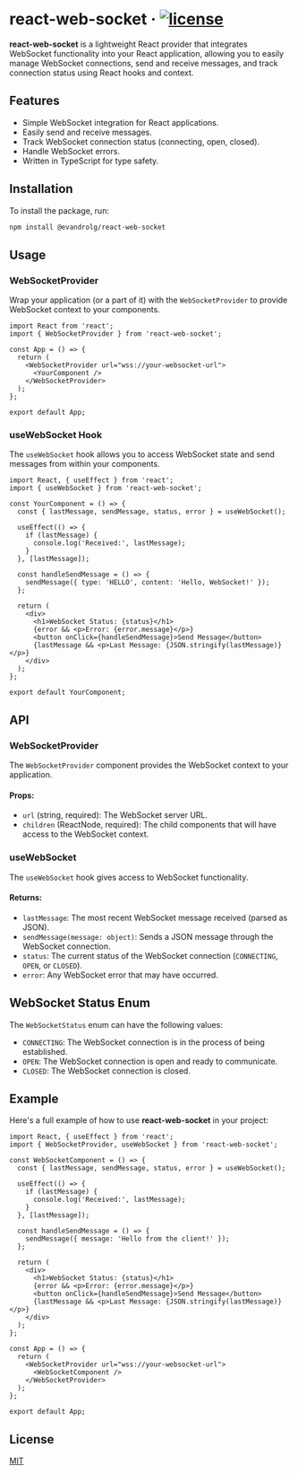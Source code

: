 # react-web-socket &middot; [![license](https://badgen.now.sh/badge/license/MIT)](./LICENSE)

**react-web-socket** is a lightweight React provider that integrates WebSocket functionality into your React application, allowing you to easily manage WebSocket connections, send and receive messages, and track connection status using React hooks and context.

## Features

- Simple WebSocket integration for React applications.
- Easily send and receive messages.
- Track WebSocket connection status (connecting, open, closed).
- Handle WebSocket errors.
- Written in TypeScript for type safety.

## Installation

To install the package, run:

```bash
npm install @evandrolg/react-web-socket
```

## Usage

### WebSocketProvider

Wrap your application (or a part of it) with the `WebSocketProvider` to provide WebSocket context to your components.

```tsx
import React from 'react';
import { WebSocketProvider } from 'react-web-socket';

const App = () => {
  return (
    <WebSocketProvider url="wss://your-websocket-url">
      <YourComponent />
    </WebSocketProvider>
  );
};

export default App;
```

### useWebSocket Hook

The `useWebSocket` hook allows you to access WebSocket state and send messages from within your components.

```tsx
import React, { useEffect } from 'react';
import { useWebSocket } from 'react-web-socket';

const YourComponent = () => {
  const { lastMessage, sendMessage, status, error } = useWebSocket();

  useEffect(() => {
    if (lastMessage) {
      console.log('Received:', lastMessage);
    }
  }, [lastMessage]);

  const handleSendMessage = () => {
    sendMessage({ type: 'HELLO', content: 'Hello, WebSocket!' });
  };

  return (
    <div>
      <h1>WebSocket Status: {status}</h1>
      {error && <p>Error: {error.message}</p>}
      <button onClick={handleSendMessage}>Send Message</button>
      {lastMessage && <p>Last Message: {JSON.stringify(lastMessage)}</p>}
    </div>
  );
};

export default YourComponent;
```

## API

### WebSocketProvider

The `WebSocketProvider` component provides the WebSocket context to your application.

#### Props:

- `url` (string, required): The WebSocket server URL.
- `children` (ReactNode, required): The child components that will have access to the WebSocket context.

### useWebSocket

The `useWebSocket` hook gives access to WebSocket functionality.

#### Returns:

- `lastMessage`: The most recent WebSocket message received (parsed as JSON).
- `sendMessage(message: object)`: Sends a JSON message through the WebSocket connection.
- `status`: The current status of the WebSocket connection (`CONNECTING`, `OPEN`, or `CLOSED`).
- `error`: Any WebSocket error that may have occurred.

## WebSocket Status Enum

The `WebSocketStatus` enum can have the following values:

- `CONNECTING`: The WebSocket connection is in the process of being established.
- `OPEN`: The WebSocket connection is open and ready to communicate.
- `CLOSED`: The WebSocket connection is closed.

## Example

Here's a full example of how to use **react-web-socket** in your project:

```tsx
import React, { useEffect } from 'react';
import { WebSocketProvider, useWebSocket } from 'react-web-socket';

const WebSocketComponent = () => {
  const { lastMessage, sendMessage, status, error } = useWebSocket();

  useEffect(() => {
    if (lastMessage) {
      console.log('Received:', lastMessage);
    }
  }, [lastMessage]);

  const handleSendMessage = () => {
    sendMessage({ message: 'Hello from the client!' });
  };

  return (
    <div>
      <h1>WebSocket Status: {status}</h1>
      {error && <p>Error: {error.message}</p>}
      <button onClick={handleSendMessage}>Send Message</button>
      {lastMessage && <p>Last Message: {JSON.stringify(lastMessage)}</p>}
    </div>
  );
};

const App = () => {
  return (
    <WebSocketProvider url="wss://your-websocket-url">
      <WebSocketComponent />
    </WebSocketProvider>
  );
};

export default App;
```

## License

[MIT](./LICENSE)
